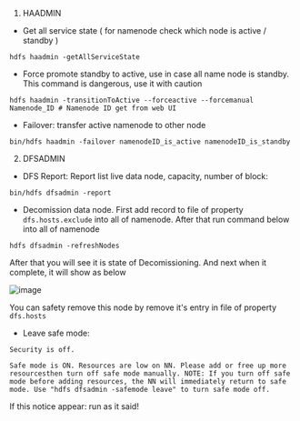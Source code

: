 1. HAADMIN
- Get all service state ( for namenode check which node is active / standby )
```
hdfs haadmin -getAllServiceState
```

- Force promote standby to active, use in case all name node is standby. This command is dangerous, use it with caution
```
hdfs haadmin -transitionToActive --forceactive --forcemanual Namenode_ID # Namenode ID get from web UI
```

- Failover: transfer active namenode to other node
```
bin/hdfs haadmin -failover namenodeID_is_active namenodeID_is_standby
```

2. DFSADMIN
- DFS Report: Report list live data node, capacity, number of block:
```
bin/hdfs dfsadmin -report
```

- Decomission data node. First add record to file of property `dfs.hosts.exclude` into all of namenode. After that run command below into all of namenode
```
hdfs dfsadmin -refreshNodes
```
After that you will see it is state of Decomissioning. And next when it complete, it will show as below

![image](https://user-images.githubusercontent.com/3434274/164442943-15db472d-9289-4a46-b1fd-e54e75c9ef36.png)

You can safety remove this node by remove it's entry in file of property `dfs.hosts`


- Leave safe mode:
```
Security is off.

Safe mode is ON. Resources are low on NN. Please add or free up more resourcesthen turn off safe mode manually. NOTE: If you turn off safe mode before adding resources, the NN will immediately return to safe mode. Use "hdfs dfsadmin -safemode leave" to turn safe mode off.
```

If this notice appear: run as it said!
